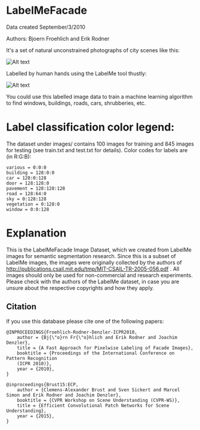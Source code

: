 # LabelMeFacade

Data created September/3/2010

Authors: Bjoern Froehlich and Erik Rodner

It's a set of natural unconstrained photographs of city scenes like this:

![Alt text](./images/05june05_static_street_boston__p1010736.jpg?raw=true "Raw unconstrained photograph")


Labelled by human hands using the LabelMe tool thustly:

![Alt text](./labels/05june05_static_street_boston__p1010736.png?raw=true "label for previous image")

You could use this labelled image data to train a machine learning algorithm to find windows, buildings, roads, cars, shrubberies, etc.

# Label classification color legend:

The dataset under images/ contains 100 images for training and 845 images for testing (see train.txt and test.txt for details).  Color codes for labels are (in R:G:B):

    various = 0:0:0
    building = 128:0:0
    car = 128:0:128
    door = 128:128:0
    pavement = 128:128:128
    road = 128:64:0
    sky = 0:128:128
    vegetation = 0:128:0
    window = 0:0:128

# Explanation

This is the LabelMeFacade Image Dataset, which we created from LabelMe images for semantic segmentation research. Since this is a subset of LabelMe images, the images were originally collected by the authors of http://publications.csail.mit.edu/tmp/MIT-CSAIL-TR-2005-056.pdf . All images should only be used for non-commercial and research experiments. Please check with the authors of the LabelMe dataset, in case you are unsure about the respective copyrights and how they apply.


## Citation

If you use this database please cite one of the following papers:

    @INPROCEEDINGS{Froehlich-Rodner-Denzler-ICPR2010,
	    author = {Bj{\"o}rn Fr{\"o}hlich and Erik Rodner and Joachim Denzler},
    	title = {A Fast Approach for Pixelwise Labeling of Facade Images},
	    booktitle = {Proceedings of the International Conference on Pattern Recognition
    	(ICPR 2010)},
    	year = {2010},
    }

    @inproceedings{Brust15:ECP,
        author = {Clemens-Alexander Brust and Sven Sickert and Marcel Simon and Erik Rodner and Joachim Denzler},
        booktitle = {CVPR Workshop on Scene Understanding (CVPR-WS)},
        title = {Efficient Convolutional Patch Networks for Scene Understanding},
        year = {2015},
    }

